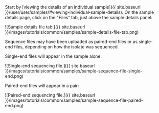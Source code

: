Start by [viewing the details of an individual sample]({{ site.baseurl }}/user/user/samples/#viewing-individual-sample-details). On the sample details page, click on the "Files" tab, just above the sample details panel:

![Sample details file tab.]({{ site.baseurl }}/images/tutorials/common/samples/sample-details-file-tab.png)

Sequence files may have been uploaded as paired-end files or as single-end files, depending on how the isolate was sequenced.

Single-end files will appear in the sample alone:

![Single-end sequencing file.]({{ site.baseurl }}/images/tutorials/common/samples/sample-sequence-file-single-end.png)

Paired-end files will appear in a pair:

![Paired-end sequencing file.]({{ site.baseurl }}/images/tutorials/common/samples/sample-sequence-file-paired-end.png)
